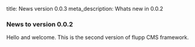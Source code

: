 title: News version 0.0.3
meta_description: Whats new in 0.0.2

### News to version 0.0.2

Hello and welcome. This is the second version of flupp CMS framework.